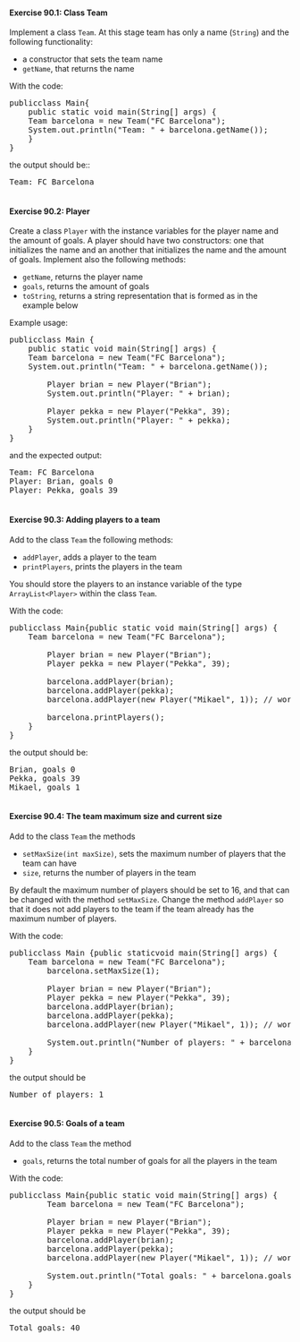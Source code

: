 #### Exercise 90.1: Class Team

Implement a class `Team`. At this stage team has only a name (`String`)
and the following functionality:

* a constructor that sets the team name
* `getName`, that returns the name

With the code:

<pre class="sh_java sh_sourceCode">
publicclass Main{
    public static void main(String[] args) {
    Team barcelona = new Team("FC Barcelona");
    System.out.println("Team: " + barcelona.getName());
    }
}
</pre>

the output should be::

<pre>
Team: FC Barcelona

</pre>

#### Exercise 90.2: Player

Create a class `Player` with the instance variables for the player name and the
amount of goals. A player should have two constructors: one that initializes the name and an
another that initializes the name and the amount of goals. Implement also the following
methods:

* `getName`, returns the player name
* `goals`, returns the amount of goals
* `toString`, returns a string representation that is formed as in the example
        below

Example usage:

<pre class="sh_java sh_sourceCode">
publicclass Main {
    public static void main(String[] args) {
    Team barcelona = new Team("FC Barcelona");
    System.out.println("Team: " + barcelona.getName());

        Player brian = new Player("Brian");
        System.out.println("Player: " + brian);

        Player pekka = new Player("Pekka", 39);
        System.out.println("Player: " + pekka);
    }
}
</pre>

and the expected output:

<pre>
Team: FC Barcelona
Player: Brian, goals 0
Player: Pekka, goals 39

</pre>

#### Exercise 90.3: Adding players to a team

Add to the class `Team` the following methods:

* `addPlayer`, adds a player to the team
* `printPlayers`, prints the players in the team

You should store the players to an instance variable of the type
`ArrayList<Player>` within the class `Team`.

With the code:

<pre class="sh_java sh_sourceCode">
publicclass Main{public static void main(String[] args) {
    Team barcelona = new Team("FC Barcelona");

        Player brian = new Player("Brian");
        Player pekka = new Player("Pekka", 39);

        barcelona.addPlayer(brian);
        barcelona.addPlayer(pekka);
        barcelona.addPlayer(new Player("Mikael", 1)); // works similarly as the above

        barcelona.printPlayers();
    }
}
</pre>

the output should be:

<pre>
Brian, goals 0
Pekka, goals 39
Mikael, goals 1

</pre>

#### Exercise 90.4: The team maximum size and current size

Add to the class `Team` the methods

* `setMaxSize(int maxSize)`, sets the maximum number of players that the team can
        have
* `size`, returns the number of players in the team

By default the maximum number of players should be set to 16, and that can be changed with the method
`setMaxSize`. Change the method `addPlayer` so that it does not add players
to the team if the team already has the maximum number of players.

With the code:

<pre class="sh_java sh_sourceCode">
publicclass Main {public staticvoid main(String[] args) {
    Team barcelona = new Team("FC Barcelona");
        barcelona.setMaxSize(1);

        Player brian = new Player("Brian");
        Player pekka = new Player("Pekka", 39);
        barcelona.addPlayer(brian);
        barcelona.addPlayer(pekka);
        barcelona.addPlayer(new Player("Mikael", 1)); // works similarly as the above

        System.out.println("Number of players: " + barcelona.size());
    }
}
</pre>

the output should be

<pre>
Number of players: 1

</pre>

#### Exercise 90.5: Goals of a team

Add to the class `Team` the method

* `goals`, returns the total number of goals for all the players in the team

With the code:

<pre class="sh_java sh_sourceCode">
publicclass Main{public static void main(String[] args) {
        Team barcelona = new Team("FC Barcelona");

        Player brian = new Player("Brian");
        Player pekka = new Player("Pekka", 39);
        barcelona.addPlayer(brian);
        barcelona.addPlayer(pekka);
        barcelona.addPlayer(new Player("Mikael", 1)); // works similarly as the above

        System.out.println("Total goals: " + barcelona.goals());
    }
}
</pre>

the output should be

<pre>
Total goals: 40
</pre>